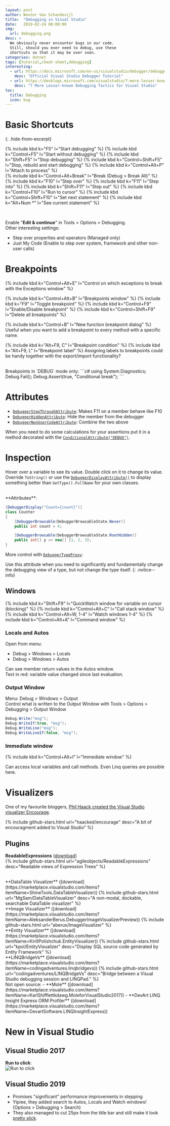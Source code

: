 ```yaml
---
layout: post
author: Wouter Van Schandevijl
title:  "Debugging in Visual Studio"
date:   2019-02-24 00:00:00
img:
  url: debugging.png
desc: >
  We obviously never encounter bugs in our code.
  Still, should you ever need to debug, use these
  shortcuts so that it may be over soon.
categories: dotnet
tags: [tutorial,cheat-sheet,debugging]
interesting:
  - url: https://docs.microsoft.com/en-us/visualstudio/debugger/debugger-feature-tour
    desc: "Official Visual Studio Debugger Tutorial"
  - url: https://devblogs.microsoft.com/visualstudio/7-more-lesser-known-debugging-tactics-for-visual-studio
    desc: "7 More Lesser-known Debugging Tactics for Visual Studio"
toc:
  title: Debugging
  icon: bug
---
```



# Basic Shortcuts
{: .hide-from-excerpt}

{% include kbd k="F5" l="Start debugging" %}
{% include kbd k="Control+F5" l="Start without debugging" %}
{% include kbd k="Shift+F5" l="Stop debugging" %}
{% include kbd k="Control+Shift+F5" l="Stop, rebuild and start debugging" %}
{% include kbd k="Control+Alt+P" l="Attach to process" %}
<br>
{% include kbd k="Control+Alt+Break" l="Break (Debug > Break All)" %}
{% include kbd k="F10" l="Step over" %}
{% include kbd k="F11" l="Step into" %}
{% include kbd k="Shift+F11" l="Step out" %}
{% include kbd k="Control+F10" l="Run to cursor" %}
{% include kbd k="Control+Shift+F10" l="Set next statement" %}
{% include kbd k="Alt+Num *" l="See current statement" %}


<br>

<!--more-->

Enable "**Edit & continue**" in Tools > Options > Debugging.  
Other interesting settings:  
- Step over properties and operators (Managed only)
- Just My Code (Enable to step over system, framework and other non-user calls)


# Breakpoints

{% include kbd k="Control+Alt+E" l="Control on which exceptions to break with the Exceptions window" %}

{% include kbd k="Control+Alt+B" l="Breakpoints window" %}
{% include kbd k="F9" l="Toggle breakpoint" %}
{% include kbd k="Control+F9" l="Enable/Disable breakpoint" %}
{% include kbd k="Control+Shift+F9" l="Delete all breakpoints" %}

{% include kbd k="Control+B" l="New function breakpoint dialog" %}
Useful when you want to add a breakpoint to every method with a specific name.

{% include kbd k="Alt+F9, C" l="Breakpoint condition" %}
{% include kbd k="Alt+F9, L" l="Breakpoint label" %}
Assigning labels to breakpoints could be handy together with the export/import functionality?


<br>
Breakpoints in `DEBUG` mode only:  
```c#
using System.Diagnostics;
Debug.Fail();
Debug.Assert(true, "Conditional break");
```

# Attributes

- [`DebuggerStepThroughAttribute`][DebuggerStepThroughAttribute]: Makes F11 on a member behave like F10
- [`DebuggerHiddenAttribute`][DebuggerHiddenAttribute]: Hide the member from the debugger
- [`DebuggerNonUserCodeAttribute`][DebuggerNonUserCodeAttribute]: Combine the two above

When you need to do some calculations for your assertions
put it in a method decorated with the [`ConditionalAttribute("DEBUG")`][ConditionalAttribute].



# Inspection

Hover over a variable to see its value. Double click on it to 
change its value. Override `ToString()` or use the 
[`DebuggerDisplayAttribute()`][DebuggerDisplayAttribute] to display something better than
`GetType().FullName` for your own classes.


<br>
**Attributes**:  

```c#
[DebuggerDisplay("Count={count}")]
class Counter
{
    [DebuggerBrowsable(DebuggerBrowsableState.Never)]
    public int count = 4;

    [DebuggerBrowsable(DebuggerBrowsableState.RootHidden)]
    public int[] y => new[] {1, 2, 3};
}
```

More control with [`DebuggerTypeProxy`][DebuggerTypeProxy]:

Use this attribute when you need to significantly and fundamentally change the debugging view of a type, but not change the type itself.
{: .notice--info}


## Windows

{% include kbd k="Shift+F9" l="QuickWatch window for variable on cursor (blocking)" %}
{% include kbd k="Control+Alt+C" l="Call stack window" %}
{% include kbd k="Control+Alt+W, 1-4" l="Watch windows 1-4" %}
{% include kbd k="Control+Alt+A" l="Command window" %}


### Locals and Autos

Open from menu:  
- Debug > Windows > Locals
- Debug > Windows > Autos

Can see member return values in the Autos window.  
Text in red: variable value changed since last evaluation.  


### Output Window

Menu: Debug > Windows > Output  
Control what is written to the Output Window with Tools > Options > Debugging > Output Window

```c#
Debug.Write("msg");
Debug.WriteIf(true, "msg");
Debug.WriteLine("msg");
Debug.WriteLineIf(false, "msg");
```

### Immediate window

{% include kbd k="Control+Alt+I" l="Immediate window" %}

Can access local variables and call methods. Even Linq queries
are possible here. 



# Visualizers

One of my favourite bloggers, [Phil Haack created the Visual Studio visualizer Encourage](https://haacked.com/archive/2014/06/20/encourage-vs/).

{% include github-stars.html url="haacked/encourage" desc="A bit of encouragment added to Visual Studio" %}



## Plugins

**ReadableExpressions** ([download](https://marketplace.visualstudio.com/items?itemName=vs-publisher-1232914.ReadableExpressionsVisualizers))  
{% include github-stars.html url="agileobjects/ReadableExpressions" desc="Readable views of Expression Trees" %}


<br>
**DataTable Visualizer** ([download](https://marketplace.visualstudio.com/items?itemName=ShineTools.DataTableVisualizer))  
{% include github-stars.html url="MgSam/DataTableVisualizer" desc="A non-modal, dockable, searchable DataTable visualizer" %}


<br>
**Image Visualizer** ([download](https://marketplace.visualstudio.com/items?itemName=AleksanderBerus.DebuggerImageVisualizerPreview))  
{% include github-stars.html url="aberus/ImageVisualizer" %}


<br>
**Entity Visualizer** ([download](https://marketplace.visualstudio.com/items?itemName=KirillPolishchuk.EntityVisualizer))  
{% include github-stars.html url="kpol/EntityVisualizer" desc="Display SQL source code generated by Entity Framework" %}

<!-- <br> -->
<!-- **Linq to Entity query visualizer** ([download](https://marketplace.visualstudio.com/items?itemName=RRV.LinqtoEntityqueryvisualizer))   -->


<br>
**LINQBridgeVs** ([download](https://marketplace.visualstudio.com/items?itemName=codingadventures.linqbridgevs))  
{% include github-stars.html url="codingadventures/LINQBridgeVs" desc="Bridge between a Visual Studio debugging session and LINQPad." %}


<br>
Not open source:  
- **Mole** ([download](https://marketplace.visualstudio.com/items?itemName=KarlShifflettkdawg.MoleforVisualStudio2017))  
- **DevArt LINQ Insight Express ORM Profiler** ([download](https://marketplace.visualstudio.com/items?itemName=DevartSoftware.LINQInsightExpress))  



# New in Visual Studio

## Visual Studio 2017

**Run to click**:  
![Run to click](/assets/blog-images/visual-studio-debugging-run-to-click.png)


## Visual Studio 2019

- Promises "significant" performance improvements in stepping
- Yipiee, they added search to Autos, Locals and Watch windows! (Options > Debugging > Search)
- They also managed to cut 25px from the title bar and still make it look [pretty slick](/assets/blog-images/visual-studio-2019-look.png).

[DebuggerStepThroughAttribute]: https://docs.microsoft.com/en-us/dotnet/api/system.diagnostics.debuggerstepthroughattribute?view=netcore-3.0
[DebuggerHiddenAttribute]: https://docs.microsoft.com/en-us/dotnet/api/system.diagnostics.debuggerhiddenattribute
[DebuggerNonUserCodeAttribute]: https://docs.microsoft.com/en-us/dotnet/api/system.diagnostics.debuggernonusercodeattribute
[ConditionalAttribute]: https://docs.microsoft.com/en-us/dotnet/api/system.diagnostics.conditionalattribute
[DebuggerDisplayAttribute]: https://docs.microsoft.com/en-us/dotnet/api/system.diagnostics.debuggerdisplayattribute
[DebuggerTypeProxy]: https://docs.microsoft.com/en-us/dotnet/api/system.diagnostics.debuggertypeproxyattribute
